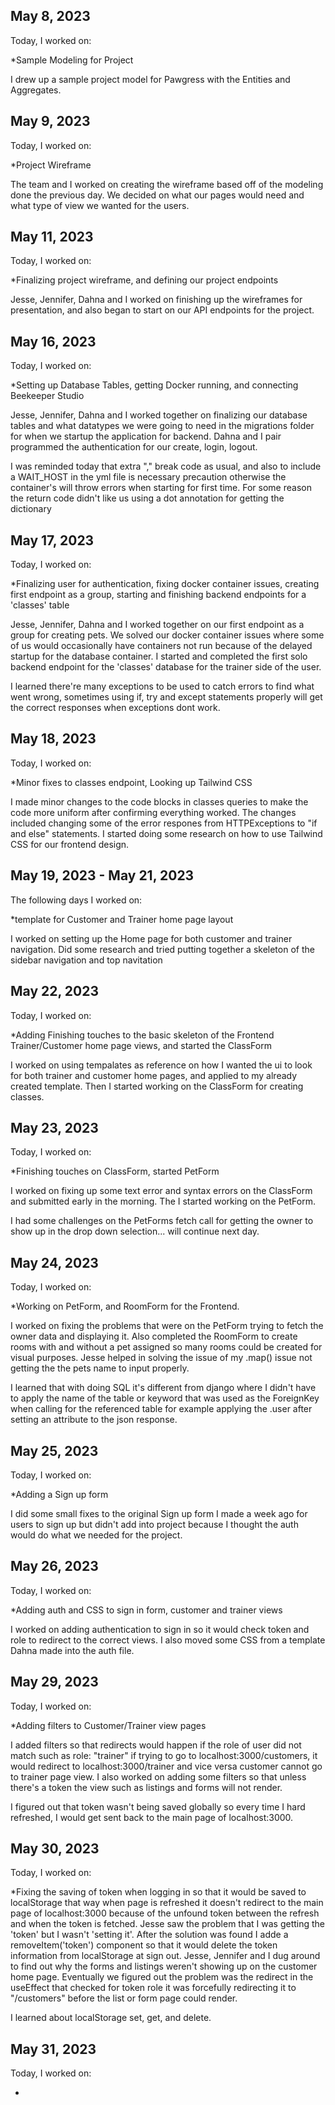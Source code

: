 ## May 8, 2023
Today, I worked on:

*Sample Modeling for Project

I drew up a sample project model for Pawgress with the Entities and Aggregates.

## May 9, 2023
Today, I worked on:

*Project Wireframe

The team and I worked on creating the wireframe based off of the modeling done the previous day.  We decided on what our pages would need and what type of view we wanted for the users.


## May 11, 2023
Today, I worked on:

*Finalizing project wireframe, and defining our project endpoints

Jesse, Jennifer, Dahna and I worked on finishing up the wireframes for presentation, and also began to start on our API endpoints for the project.

## May 16, 2023
Today, I worked on:

*Setting up Database Tables, getting Docker running, and connecting Beekeeper Studio

Jesse, Jennifer, Dahna and I worked together on finalizing our database tables and what datatypes we were going to need in the migrations folder for when we startup the application for backend.
Dahna and I pair programmed the authentication for our create, login, logout.

I was reminded today that extra "," break code as usual, and also to include a WAIT_HOST in the yml file is necessary precaution otherwise the container's will throw errors when starting for first time.  For some reason the return code didn't like us using a dot annotation for getting the dictionary

## May 17, 2023
Today, I worked on:

*Finalizing user for authentication, fixing docker container issues, creating first endpoint as a group, starting and finishing backend endpoints for a 'classes' table

Jesse, Jennifer, Dahna and I worked together on our first endpoint as a group for creating pets.  We solved our docker container issues where some of us would occasionally have containers not run because of the delayed startup for the database container.  I started and completed the first solo backend endpoint for the 'classes' database for the trainer side of the user.

I learned there're many exceptions to be used to catch errors to find what went wrong, sometimes using if, try and except statements properly will get the correct responses when exceptions dont work.

## May 18, 2023
Today, I worked on:

*Minor fixes to classes endpoint, Looking up Tailwind CSS

I made minor changes to the code blocks in classes queries to make the code more uniform after confirming everything worked.  The changes included changing some of the error respones from HTTPExceptions to "if and else" statements. I started doing some research on how to use Tailwind CSS for our frontend design.

## May 19, 2023 - May 21, 2023
The following days I worked on:

*template for Customer and Trainer home page layout

I worked on setting up the Home page for both customer and trainer navigation.  Did some research and tried putting together a skeleton of the sidebar navigation and top navitation

## May 22, 2023
Today, I worked on:

*Adding Finishing touches to the basic skeleton of the Frontend Trainer/Customer home page views, and started the ClassForm

I worked on using tempalates as reference on how I wanted the ui to look for both trainer and customer home pages, and applied to my already created template.  Then I started working on the ClassForm for creating classes.

## May 23, 2023
Today, I worked on:

*Finishing touches on ClassForm, started PetForm

I worked on fixing up some text error and syntax errors on the ClassForm and submitted early in the morning.  The I started working on the PetForm.

I had some challenges on the PetForms fetch call for getting the owner to show up in the drop down selection... will continue next day.

## May 24, 2023
Today, I worked on:

*Working on PetForm, and RoomForm for the Frontend.

I worked on fixing the problems that were on the PetForm trying to fetch the owner data and displaying it.  Also completed the RoomForm to create rooms with and without a pet assigned so many rooms could be created for visual purposes.  Jesse helped in solving the issue of my .map() issue not getting the the pets name to input properly.

I learned that with doing SQL it's different from django where I didn't have to apply the name of the table or keyword that was used as the ForeignKey when calling for the referenced table for example applying the .user after setting an attribute to the json response.

## May 25, 2023
Today, I worked on:

*Adding a Sign up form

I did some small fixes to the original Sign up form I made a week ago for users to sign up but didn't add into project because I thought the auth would do what we needed for the project.


## May 26, 2023
Today, I worked on:

*Adding auth and CSS to sign in form, customer and trainer views

I worked on adding authentication to sign in so it would check token and role to redirect to the correct views.  I also moved some CSS from a template Dahna made into the auth file.

## May 29, 2023
Today, I worked on:

*Adding filters to Customer/Trainer view pages

I added filters so that redirects would happen if the role of user did not match such as role: "trainer" if trying to go to localhost:3000/customers, it would redirect to localhost:3000/trainer and vice versa customer cannot go to trainer page view.  I also worked on adding some filters so that unless there's a token the view such as listings and forms will not render.

I figured out that token wasn't being saved globally so every time I hard refreshed, I would get sent back to the main page of localhost:3000.

## May 30, 2023
Today, I worked on:

*Fixing the saving of token when logging in so that it would be saved to localStorage that way when page is refreshed it doesn't redirect to the main page of localhost:3000 because of the unfound token between the refresh and when the token is fetched.  Jesse saw the problem that I was getting the 'token' but I wasn't 'setting it'.  After the solution was found I adde a removeItem('token') component so that it would delete the token information from localStorage at sign out.  Jesse, Jennifer and I dug around to find out why the forms and listings weren't showing up on the customer home page.  Eventually we figured out the problem was the redirect in the useEffect that checked for token role it was forcefully redirecting it to "/customers" before the list or form page could render.

I learned about localStorage set, get, and delete.

## May 31, 2023
Today, I worked on:

*
